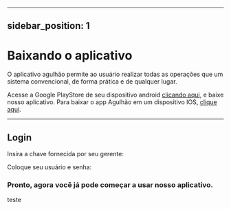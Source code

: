 
---
sidebar_position: 1
---
# Baixando o aplicativo

O aplicativo agulhão permite ao usuário realizar todas as operações que um sistema convencional, de forma prática e de qualquer lugar.

Acesse a Google PlayStore de seu dispositivo android [clicando aqui](https://play.google.com/store/apps/details?id=com.softros.agulhao), e baixe nosso aplicativo.
Para baixar o app Agulhão em um dispositivo IOS, [clique aqui](https://apps.apple.com/br/app/softros-agulh%C3%A3o/id1576453603).

---


## Login
Insira a chave fornecida por seu gerente:



Coloque seu usuário e senha:



### Pronto, agora você já pode começar a usar nosso aplicativo.

teste
